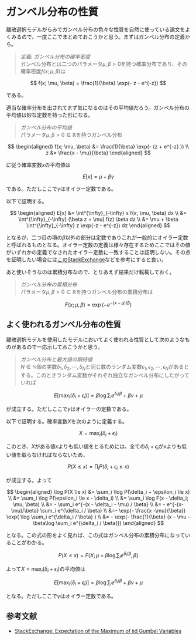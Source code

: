 # ガンベル分布の性質

離散選択モデルがらみでガンベル分布の色々な性質を自然に使っている論文をよくみるので、一度ここでまとめておこうかと思う。まずはガンベル分布の定義から。

> *定義: ガンベル分布の確率密度*  
> ガンベル分布とは二つのパラメータ$\mu, \beta > 0$を持つ確率分布であり、その確率密度$f(x; \mu, \beta)$は

$$
f(x; \mu, \beta) = \frac{1}{\beta} \exp(- z - e^{-z})
$$


である。


適当な確率分布を出されてまず気になるのはその平均値だろう。ガンベル分布の平均値は妙な定数を持った形になる。

> *ガンベル分布の平均値*  
> パラメータ$\mu, \beta>0 \in \mathbb{R}$を持つガンベル分布

$$
\begin{aligned}
f(x; \mu, \beta) &= \frac{1}{\beta} \exp(- (z + e^{-z} )) \\
z &= \frac{x - \mu}{\beta}
\end{aligned}
$$


に従う確率変数$x$の平均値は

$$
E[x] = \mu + \beta \gamma
$$


である。ただしここで$\gamma$はオイラー定数である。


以下で証明する。

$$
\begin{aligned} E[x] &= \int^{\infty}_{-\infty} x f(x; \mu, \beta) dx \\
&= \int^{\infty}_{-\infty} (\beta z + \mu) f(z) \beta dz \\
&= \mu + \beta \int^{\infty}_{-\infty} z \exp(-z - e^{-z}) dz
\end{aligned}
$$


となるが、二つ目の項の$\beta$以外の部分は定数でありこれが一般的にオイラー定数と呼ばれるものとなる。オイラー定数の定義は様々存在するためここではその値がいずれかの定義でなされたオイラー定数に一致することは証明しない。その点を証明したい場合には[このStackExchange](https://math.stackexchange.com/questions/1838415/deriving-the-mean-of-the-gumbel-distribution)などを参考にすると良い。

あと使いそうなのは累積分布なので、とりあえず結果だけ転載しておく。

> *ガンベル分布の累積分布*  
> パラメータ$\mu, \beta>0 \in \mathbb{R}$を持つガンベル分布の累積分布は

$$
F(x; \mu, \beta) = \exp(- e^{-(x-\mu)/\beta})
$$


## よく使われるガンベル分布の性質

離散選択モデルを使用したモデルにおいてよく使われる性質として次のようなものがあるので一応示しておこうかと思う。

> *ガンベル分布と最大値の期待値*  
> $N \in \mathbb{N}$個の実数$\delta_1, \delta_2, \cdots, \delta_N$と同じ数のランダム変数$\epsilon_1, \epsilon_2, \cdots, \epsilon_N$があるとする。このときランダム変数がそれぞれ独立なガンベル分布にしたがっていれば

$$
E[\max_i (\delta_i + \epsilon_i)] = \beta \log \sum_i e^{\delta_i / \beta} + \beta \gamma + \mu
$$


が成立する。ただしここで$\gamma$はオイラーの定数である。


以下で証明する。確率変数$X$を次のように定義する。

$$
X = \max_i (\delta_i + \epsilon_i)
$$


このとき、$X$がある値$x$よりも低い値をとるためには、全ての$\delta_i + \epsilon_i$が$x$よりも低い値を取らなければならないため、

$$
P(X \le x) = \prod_i P(\delta_i + \epsilon_i \le x)
$$


が成立する。よって

$$
\begin{aligned} \log P(X \le x) &= \sum_i \log P(\delta_i + \epsilon_i \le x) \\ &= \sum_i \log P(\epsilon_i \le x - \delta_i) \\ &= \sum_i \log F(x - \delta_i; \mu, \beta) \\ &= - \sum_i e^{-(x - \delta_i - \mu) / \beta} \\ &= - e^{-(x-\mu)/\beta} \sum_i e^{\delta_i / \beta} \\ &=- \exp(- \frac{x -\mu}{\beta}) \exp( \log \sum_i e^{\delta_i / \beta} ) \\ &= - \exp(- \frac{1}{\beta} (x - \mu - \beta\log \sum_i e^{\delta_i / \beta})) \end{aligned}
$$


となる。この式の形をよく見れば、この式はガンベル分布の累積分布になっていることがわかる。

$$
P(X \le x) = F(X; \mu + \beta \log \sum_i e^{\delta_i / \beta}, \beta)
$$


よって$X = \max_i (\delta_i + \epsilon_i)$の平均値は

$$
E[\max_i (\delta_i + \epsilon_i)] = \beta \log \sum_i e^{\delta_i / \beta} + \beta \gamma + \mu
$$


となる。ただしここで$\gamma$はオイラー定数である。

## 参考文献

- [StackExchange: Expectation of the Maximum of iid Gumbel Variables](https://stats.stackexchange.com/questions/192424/expectation-of-the-maximum-of-iid-gumbel-variables)
